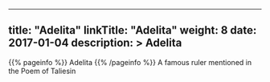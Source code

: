 
---
title: "Adelita"
linkTitle: "Adelita"
weight: 8
date: 2017-01-04
description: >
 Adelita
---

{{% pageinfo %}}
Adelita
{{% /pageinfo %}}
A famous ruler mentioned in the Poem of Taliesin
